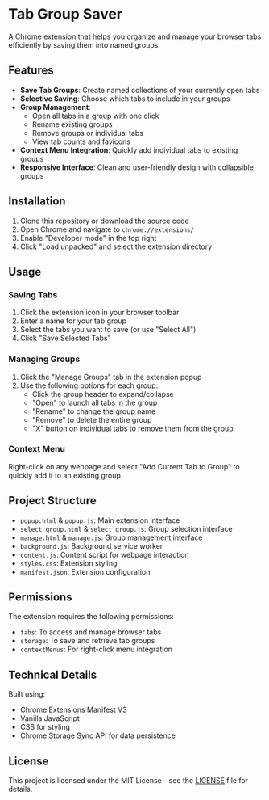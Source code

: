 # Tab Group Saver

A Chrome extension that helps you organize and manage your browser tabs efficiently by saving them into named groups.

## Features

- **Save Tab Groups**: Create named collections of your currently open tabs
- **Selective Saving**: Choose which tabs to include in your groups
- **Group Management**: 
  - Open all tabs in a group with one click
  - Rename existing groups
  - Remove groups or individual tabs
  - View tab counts and favicons
- **Context Menu Integration**: Quickly add individual tabs to existing groups
- **Responsive Interface**: Clean and user-friendly design with collapsible groups

## Installation

1. Clone this repository or download the source code
2. Open Chrome and navigate to `chrome://extensions/`
3. Enable "Developer mode" in the top right
4. Click "Load unpacked" and select the extension directory

## Usage

### Saving Tabs
1. Click the extension icon in your browser toolbar
2. Enter a name for your tab group
3. Select the tabs you want to save (or use "Select All")
4. Click "Save Selected Tabs"

### Managing Groups
1. Click the "Manage Groups" tab in the extension popup
2. Use the following options for each group:
   - Click the group header to expand/collapse
   - "Open" to launch all tabs in the group
   - "Rename" to change the group name
   - "Remove" to delete the entire group
   - "X" button on individual tabs to remove them from the group

### Context Menu
Right-click on any webpage and select "Add Current Tab to Group" to quickly add it to an existing group.

## Project Structure

- `popup.html` & `popup.js`: Main extension interface
- `select_group.html` & `select_group.js`: Group selection interface
- `manage.html` & `manage.js`: Group management interface
- `background.js`: Background service worker
- `content.js`: Content script for webpage interaction
- `styles.css`: Extension styling
- `manifest.json`: Extension configuration

## Permissions

The extension requires the following permissions:
- `tabs`: To access and manage browser tabs
- `storage`: To save and retrieve tab groups
- `contextMenus`: For right-click menu integration

## Technical Details

Built using:
- Chrome Extensions Manifest V3
- Vanilla JavaScript
- CSS for styling
- Chrome Storage Sync API for data persistence

## License

This project is licensed under the MIT License - see the [LICENSE](LICENSE) file for details.
